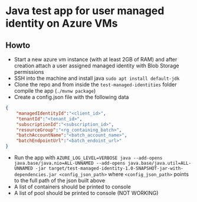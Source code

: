 # Java test app for user managed identity on Azure VMs

## Howto

- Start a new azure vm instance (with at least 2GB of RAM) and after creation attach a user assigned managed identity with Blob Storage permissions
- SSH into the machine and install java `sudo apt install default-jdk`
- Clone the repo and from inside the `test-managed-identities` folder compile the app (`./mvnw package`)
- Create a config.json file with the following data
```json
{
    "managedIdentityId":"<client_id>",
    "tenantId":"<tenant_id>",
    "subscriptionId":"<subscription_id>",
    "resourceGroup":"<rg_containing_batch>",
    "batchAccountName":"<batch_account_name>",
    "batchEndpointUrl":"<batch_endoint_url>"
}
```
- Run the app with `AZURE_LOG_LEVEL=VERBOSE java --add-opens java.base/java.nio=ALL-UNNAMED --add-opens java.base/java.util=ALL-UNNAMED -jar target/test-managed-identity-1.0-SNAPSHOT-jar-with-dependencies.jar <config_json_path>` where `<config_json_path>` points to the full path of the json built above
- A list of containers should be printed to console
- A list of pool should be printed to console (NOT WORKING)
